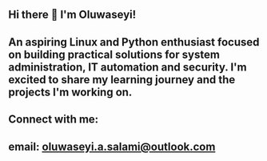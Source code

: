 ## Hi there 👋  I'm Oluwaseyi!

## An aspiring Linux and Python enthusiast focused on building practical solutions for system administration, IT automation and security. I'm excited to share my learning journey and the projects I'm working on.

## Connect with me:
## email: oluwaseyi.a.salami@outlook.com
<!--
**seyi8k/seyi8k** is a ✨ _special_ ✨ repository because its `README.md` (this file) appears on your GitHub profile.

Here are some ideas to get you started:

- 🔭 I’m currently working on ...
- 🌱 I’m currently learning ...
- 👯 I’m looking to collaborate on ...
- 🤔 I’m looking for help with ...
- 💬 Ask me about ...
- 📫 How to reach me: ...
- 😄 Pronouns: ...
- ⚡ Fun fact: ...
-->
